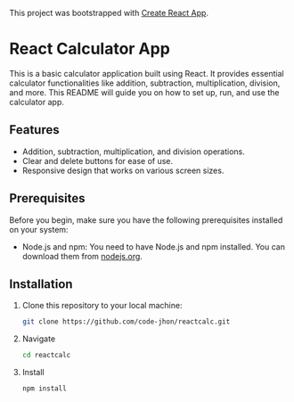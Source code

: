 This project was bootstrapped with [Create React App](https://github.com/facebook/create-react-app).

# React Calculator App

This is a basic calculator application built using React. It provides essential calculator functionalities like addition, subtraction, multiplication, division, and more. This README will guide you on how to set up, run, and use the calculator app.

## Features

- Addition, subtraction, multiplication, and division operations.
- Clear and delete buttons for ease of use.
- Responsive design that works on various screen sizes.

## Prerequisites

Before you begin, make sure you have the following prerequisites installed on your system:

- Node.js and npm: You need to have Node.js and npm installed. You can download them from [nodejs.org](https://nodejs.org/).

## Installation

1. Clone this repository to your local machine:

   ```bash
   git clone https://github.com/code-jhon/reactcalc.git

2. Navigate
   
   ```bash
   cd reactcalc
   
3. Install

   ```bash
   npm install
